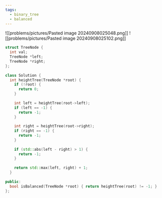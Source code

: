 ```yaml
---
tags:
  - binary_tree
  - balanced
---
```



![[problems/pictures/Pasted image 20240908025048.png]]
![[problems/pictures/Pasted image 20240908025102.png]]




```c++
struct TreeNode {  
  int val;  
  TreeNode *left;  
  TreeNode *right;  
};  
  
class Solution {  
  int heightTree(TreeNode *root) {  
    if (!root) {  
      return 0;  
    }  
  
    int left = heightTree(root->left);  
    if (left == -1) {  
      return -1;  
    }  
  
    int right = heightTree(root->right);  
    if (right == -1) {  
      return -1;  
    }  
  
    if (std::abs(left - right) > 1) {  
      return -1;  
    }  
  
    return std::max(left, right) + 1;  
  }  
  
public:  
  bool isBalanced(TreeNode *root) { return heightTree(root) != -1; }  
};
```